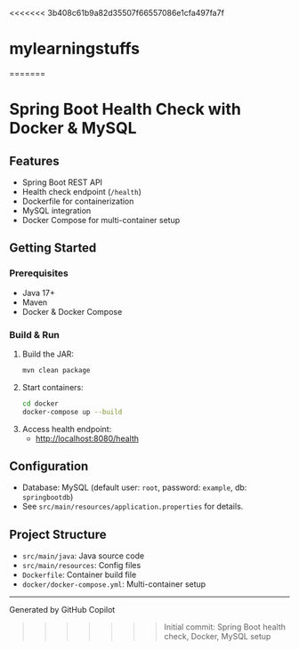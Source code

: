 <<<<<<< 3b408c61b9a82d35507f66557086e1cfa497fa7f
# mylearningstuffs
=======
# Spring Boot Health Check with Docker & MySQL

## Features
- Spring Boot REST API
- Health check endpoint (`/health`)
- Dockerfile for containerization
- MySQL integration
- Docker Compose for multi-container setup

## Getting Started

### Prerequisites
- Java 17+
- Maven
- Docker & Docker Compose

### Build & Run
1. Build the JAR:
   ```sh
   mvn clean package
   ```
2. Start containers:
   ```sh
   cd docker
   docker-compose up --build
   ```
3. Access health endpoint:
   - [http://localhost:8080/health](http://localhost:8080/health)

## Configuration
- Database: MySQL (default user: `root`, password: `example`, db: `springbootdb`)
- See `src/main/resources/application.properties` for details.

## Project Structure
- `src/main/java`: Java source code
- `src/main/resources`: Config files
- `Dockerfile`: Container build file
- `docker/docker-compose.yml`: Multi-container setup

---
Generated by GitHub Copilot
>>>>>>> Initial commit: Spring Boot health check, Docker, MySQL setup

